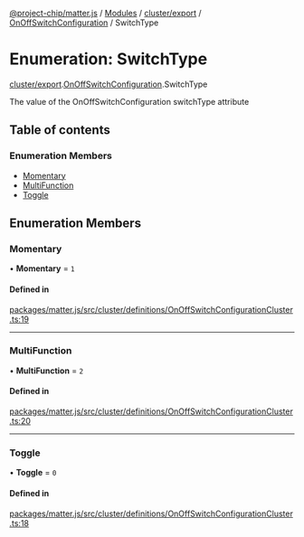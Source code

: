 [@project-chip/matter.js](../README.md) / [Modules](../modules.md) / [cluster/export](../modules/cluster_export.md) / [OnOffSwitchConfiguration](../modules/cluster_export.OnOffSwitchConfiguration.md) / SwitchType

# Enumeration: SwitchType

[cluster/export](../modules/cluster_export.md).[OnOffSwitchConfiguration](../modules/cluster_export.OnOffSwitchConfiguration.md).SwitchType

The value of the OnOffSwitchConfiguration switchType attribute

## Table of contents

### Enumeration Members

- [Momentary](cluster_export.OnOffSwitchConfiguration.SwitchType.md#momentary)
- [MultiFunction](cluster_export.OnOffSwitchConfiguration.SwitchType.md#multifunction)
- [Toggle](cluster_export.OnOffSwitchConfiguration.SwitchType.md#toggle)

## Enumeration Members

### Momentary

• **Momentary** = ``1``

#### Defined in

[packages/matter.js/src/cluster/definitions/OnOffSwitchConfigurationCluster.ts:19](https://github.com/project-chip/matter.js/blob/ac2c2688/packages/matter.js/src/cluster/definitions/OnOffSwitchConfigurationCluster.ts#L19)

___

### MultiFunction

• **MultiFunction** = ``2``

#### Defined in

[packages/matter.js/src/cluster/definitions/OnOffSwitchConfigurationCluster.ts:20](https://github.com/project-chip/matter.js/blob/ac2c2688/packages/matter.js/src/cluster/definitions/OnOffSwitchConfigurationCluster.ts#L20)

___

### Toggle

• **Toggle** = ``0``

#### Defined in

[packages/matter.js/src/cluster/definitions/OnOffSwitchConfigurationCluster.ts:18](https://github.com/project-chip/matter.js/blob/ac2c2688/packages/matter.js/src/cluster/definitions/OnOffSwitchConfigurationCluster.ts#L18)
